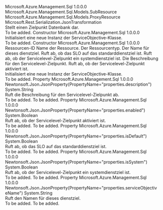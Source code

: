 <Type Name="ServiceObjective" FullName="Microsoft.Azure.Management.Sql.Models.ServiceObjective">
  <TypeSignature Language="C#" Value="public class ServiceObjective : Microsoft.Azure.Management.Sql.Models.ProxyResource" />
  <TypeSignature Language="ILAsm" Value=".class public auto ansi beforefieldinit ServiceObjective extends Microsoft.Azure.Management.Sql.Models.ProxyResource" />
  <TypeSignature Language="DocId" Value="T:Microsoft.Azure.Management.Sql.Models.ServiceObjective" />
  <TypeSignature Language="VB.NET" Value="Public Class ServiceObjective&#xA;Inherits ProxyResource" />
  <TypeSignature Language="F#" Value="type ServiceObjective = class&#xA;    inherit ProxyResource" />
  <AssemblyInfo>
    <AssemblyName>Microsoft.Azure.Management.Sql</AssemblyName>
    <AssemblyVersion>1.0.0.0</AssemblyVersion>
  </AssemblyInfo>
  <Base>
    <BaseTypeName>Microsoft.Azure.Management.Sql.Models.SubResource</BaseTypeName>
    <BaseTypeName FrameworkAlternate="azure-dotnet">Microsoft.Azure.Management.Sql.Models.ProxyResource</BaseTypeName>
  </Base>
  <Interfaces />
  <Attributes>
    <Attribute>
      <AttributeName>Microsoft.Rest.Serialization.JsonTransformation</AttributeName>
    </Attribute>
  </Attributes>
  <Docs>
    <summary>
            Stellt einen Zielpunkt Datenbank dar.
            </summary>
    <remarks>To be added.</remarks>
  </Docs>
  <Members>
    <Member MemberName=".ctor">
      <MemberSignature Language="C#" Value="public ServiceObjective ();" />
      <MemberSignature Language="ILAsm" Value=".method public hidebysig specialname rtspecialname instance void .ctor() cil managed" />
      <MemberSignature Language="DocId" Value="M:Microsoft.Azure.Management.Sql.Models.ServiceObjective.#ctor" />
      <MemberSignature Language="VB.NET" Value="Public Sub New ()" />
      <MemberType>Constructor</MemberType>
      <AssemblyInfo>
        <AssemblyName>Microsoft.Azure.Management.Sql</AssemblyName>
        <AssemblyVersion>1.0.0.0</AssemblyVersion>
      </AssemblyInfo>
      <Parameters />
      <Docs>
        <summary>
            Initialisiert eine neue Instanz der ServiceObjective-Klasse.
            </summary>
        <remarks>To be added.</remarks>
      </Docs>
    </Member>
    <Member MemberName=".ctor">
      <MemberSignature Language="C#" Value="public ServiceObjective (string id = null, string name = null, string type = null, string serviceObjectiveName = null, bool isDefault = false, bool isSystem = false, string description = null, bool enabled = false);" />
      <MemberSignature Language="ILAsm" Value=".method public hidebysig specialname rtspecialname instance void .ctor(string id, string name, string type, string serviceObjectiveName, bool isDefault, bool isSystem, string description, bool enabled) cil managed" />
      <MemberSignature Language="DocId" Value="M:Microsoft.Azure.Management.Sql.Models.ServiceObjective.#ctor(System.String,System.String,System.String,System.String,System.Boolean,System.Boolean,System.String,System.Boolean)" />
      <MemberSignature Language="VB.NET" Value="Public Sub New (Optional id As String = null, Optional name As String = null, Optional type As String = null, Optional serviceObjectiveName As String = null, Optional isDefault As Boolean = false, Optional isSystem As Boolean = false, Optional description As String = null, Optional enabled As Boolean = false)" />
      <MemberSignature Language="F#" Value="new Microsoft.Azure.Management.Sql.Models.ServiceObjective : string * string * string * string * bool * bool * string * bool -&gt; Microsoft.Azure.Management.Sql.Models.ServiceObjective" Usage="new Microsoft.Azure.Management.Sql.Models.ServiceObjective (id, name, type, serviceObjectiveName, isDefault, isSystem, description, enabled)" />
      <MemberType>Constructor</MemberType>
      <AssemblyInfo>
        <AssemblyName>Microsoft.Azure.Management.Sql</AssemblyName>
        <AssemblyVersion>1.0.0.0</AssemblyVersion>
      </AssemblyInfo>
      <Parameters>
        <Parameter Name="id" Type="System.String" />
        <Parameter Name="name" Type="System.String" />
        <Parameter Name="type" Type="System.String" />
        <Parameter Name="serviceObjectiveName" Type="System.String" />
        <Parameter Name="isDefault" Type="System.Boolean" />
        <Parameter Name="isSystem" Type="System.Boolean" />
        <Parameter Name="description" Type="System.String" />
        <Parameter Name="enabled" Type="System.Boolean" />
      </Parameters>
      <Docs>
        <param name="id">Ressourcen-ID</param>
        <param name="name">Name der Ressource.</param>
        <param name="type">Der Ressourcentyp.</param>
        <param name="serviceObjectiveName">Der Name für dieses dienstziel.</param>
        <param name="isDefault">Ruft ab, ob das SLO auf das standarddienstziel ist.</param>
        <param name="isSystem">Ruft ab, ob der Servicelevel-Zielpunkt ein systemdienstziel ist.</param>
        <param name="description">Die Beschreibung für den Servicelevel-Zielpunkt.</param>
        <param name="enabled">Ruft ab, ob der Servicelevel-Zielpunkt aktiviert ist.</param>
        <summary>
            Initialisiert eine neue Instanz der ServiceObjective-Klasse.
            </summary>
        <remarks>To be added.</remarks>
      </Docs>
    </Member>
    <Member MemberName="Description">
      <MemberSignature Language="C#" Value="public string Description { get; }" />
      <MemberSignature Language="ILAsm" Value=".property instance string Description" />
      <MemberSignature Language="DocId" Value="P:Microsoft.Azure.Management.Sql.Models.ServiceObjective.Description" />
      <MemberSignature Language="VB.NET" Value="Public ReadOnly Property Description As String" />
      <MemberSignature Language="F#" Value="member this.Description : string" Usage="Microsoft.Azure.Management.Sql.Models.ServiceObjective.Description" />
      <MemberType>Property</MemberType>
      <AssemblyInfo>
        <AssemblyName>Microsoft.Azure.Management.Sql</AssemblyName>
        <AssemblyVersion>1.0.0.0</AssemblyVersion>
      </AssemblyInfo>
      <Attributes>
        <Attribute>
          <AttributeName>Newtonsoft.Json.JsonProperty(PropertyName="properties.description")</AttributeName>
        </Attribute>
      </Attributes>
      <ReturnValue>
        <ReturnType>System.String</ReturnType>
      </ReturnValue>
      <Docs>
        <summary>
            Ruft die Beschreibung für den Servicelevel-Zielpunkt ab.
            </summary>
        <value>To be added.</value>
        <remarks>To be added.</remarks>
      </Docs>
    </Member>
    <Member MemberName="Enabled">
      <MemberSignature Language="C#" Value="public bool Enabled { get; }" />
      <MemberSignature Language="ILAsm" Value=".property instance bool Enabled" />
      <MemberSignature Language="DocId" Value="P:Microsoft.Azure.Management.Sql.Models.ServiceObjective.Enabled" />
      <MemberSignature Language="VB.NET" Value="Public ReadOnly Property Enabled As Boolean" />
      <MemberSignature Language="F#" Value="member this.Enabled : bool" Usage="Microsoft.Azure.Management.Sql.Models.ServiceObjective.Enabled" />
      <MemberType>Property</MemberType>
      <AssemblyInfo>
        <AssemblyName>Microsoft.Azure.Management.Sql</AssemblyName>
        <AssemblyVersion>1.0.0.0</AssemblyVersion>
      </AssemblyInfo>
      <Attributes>
        <Attribute>
          <AttributeName>Newtonsoft.Json.JsonProperty(PropertyName="properties.enabled")</AttributeName>
        </Attribute>
      </Attributes>
      <ReturnValue>
        <ReturnType>System.Boolean</ReturnType>
      </ReturnValue>
      <Docs>
        <summary>
            Ruft ab, ob der Servicelevel-Zielpunkt aktiviert ist.
            </summary>
        <value>To be added.</value>
        <remarks>To be added.</remarks>
      </Docs>
    </Member>
    <Member MemberName="IsDefault">
      <MemberSignature Language="C#" Value="public bool IsDefault { get; }" />
      <MemberSignature Language="ILAsm" Value=".property instance bool IsDefault" />
      <MemberSignature Language="DocId" Value="P:Microsoft.Azure.Management.Sql.Models.ServiceObjective.IsDefault" />
      <MemberSignature Language="VB.NET" Value="Public ReadOnly Property IsDefault As Boolean" />
      <MemberSignature Language="F#" Value="member this.IsDefault : bool" Usage="Microsoft.Azure.Management.Sql.Models.ServiceObjective.IsDefault" />
      <MemberType>Property</MemberType>
      <AssemblyInfo>
        <AssemblyName>Microsoft.Azure.Management.Sql</AssemblyName>
        <AssemblyVersion>1.0.0.0</AssemblyVersion>
      </AssemblyInfo>
      <Attributes>
        <Attribute>
          <AttributeName>Newtonsoft.Json.JsonProperty(PropertyName="properties.isDefault")</AttributeName>
        </Attribute>
      </Attributes>
      <ReturnValue>
        <ReturnType>System.Boolean</ReturnType>
      </ReturnValue>
      <Docs>
        <summary>
            Ruft ab, ob das SLO auf das standarddienstziel ist.
            </summary>
        <value>To be added.</value>
        <remarks>To be added.</remarks>
      </Docs>
    </Member>
    <Member MemberName="IsSystem">
      <MemberSignature Language="C#" Value="public bool IsSystem { get; }" />
      <MemberSignature Language="ILAsm" Value=".property instance bool IsSystem" />
      <MemberSignature Language="DocId" Value="P:Microsoft.Azure.Management.Sql.Models.ServiceObjective.IsSystem" />
      <MemberSignature Language="VB.NET" Value="Public ReadOnly Property IsSystem As Boolean" />
      <MemberSignature Language="F#" Value="member this.IsSystem : bool" Usage="Microsoft.Azure.Management.Sql.Models.ServiceObjective.IsSystem" />
      <MemberType>Property</MemberType>
      <AssemblyInfo>
        <AssemblyName>Microsoft.Azure.Management.Sql</AssemblyName>
        <AssemblyVersion>1.0.0.0</AssemblyVersion>
      </AssemblyInfo>
      <Attributes>
        <Attribute>
          <AttributeName>Newtonsoft.Json.JsonProperty(PropertyName="properties.isSystem")</AttributeName>
        </Attribute>
      </Attributes>
      <ReturnValue>
        <ReturnType>System.Boolean</ReturnType>
      </ReturnValue>
      <Docs>
        <summary>
            Ruft ab, ob der Servicelevel-Zielpunkt ein systemdienstziel ist.
            </summary>
        <value>To be added.</value>
        <remarks>To be added.</remarks>
      </Docs>
    </Member>
    <Member MemberName="ServiceObjectiveName">
      <MemberSignature Language="C#" Value="public string ServiceObjectiveName { get; }" />
      <MemberSignature Language="ILAsm" Value=".property instance string ServiceObjectiveName" />
      <MemberSignature Language="DocId" Value="P:Microsoft.Azure.Management.Sql.Models.ServiceObjective.ServiceObjectiveName" />
      <MemberSignature Language="VB.NET" Value="Public ReadOnly Property ServiceObjectiveName As String" />
      <MemberSignature Language="F#" Value="member this.ServiceObjectiveName : string" Usage="Microsoft.Azure.Management.Sql.Models.ServiceObjective.ServiceObjectiveName" />
      <MemberType>Property</MemberType>
      <AssemblyInfo>
        <AssemblyName>Microsoft.Azure.Management.Sql</AssemblyName>
        <AssemblyVersion>1.0.0.0</AssemblyVersion>
      </AssemblyInfo>
      <Attributes>
        <Attribute>
          <AttributeName>Newtonsoft.Json.JsonProperty(PropertyName="properties.serviceObjectiveName")</AttributeName>
        </Attribute>
      </Attributes>
      <ReturnValue>
        <ReturnType>System.String</ReturnType>
      </ReturnValue>
      <Docs>
        <summary>
            Ruft den Namen für dieses dienstziel.
            </summary>
        <value>To be added.</value>
        <remarks>To be added.</remarks>
      </Docs>
    </Member>
  </Members>
</Type>